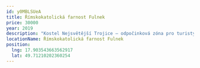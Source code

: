 ```yaml
---
id: y0MBLSUeA
title: Římskokatolická farnost Fulnek
price: 30000
year: 2019
description: "Kostel Nejsvětější Trojice – odpočinková zóna pro turisty\r\n"
locationName: Římskokatolická farnost Fulnek
position:
  lng: 17.903543663562917
  lat: 49.71210202360254
---
```

